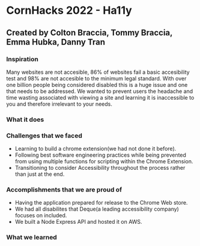# CornHacks 2022 - Ha11y

## Created by Colton Braccia, Tommy Braccia, Emma Hubka, Danny Tran

### Inspiration
Many websites are not accesible, 86% of websites fail a basic accesibility test and 98% are not accesible to the minimum legal standard. With over one billion people being considered disabled this is a huge issue and one that needs to be addressed. We wanted to prevent users the headache and time wasting associated with viewing a site and learning it is inaccessible to you and therefore irrelevant to your needs.

### What it does
### Challenges that we faced
- Learning to build a chrome extension(we had not done it before).
- Following best software engineering practices while being prevented from using multiple functions for scripting within the Chrome Extension.
- Transitioning to consider Accessibility throughout the process rather than just at the end.
### Accomplishments that we are proud of
- Having the application prepared for release to the Chrome Web store.
- We had all disabilites that Deque(a leading accessibility company) focuses on included.
- We built a Node Express API and hosted it on AWS.
### What we learned 
